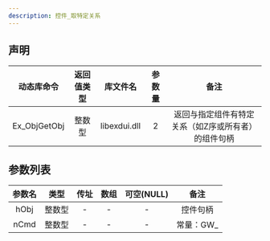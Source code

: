 ```yaml
---
description: 控件_取特定关系
---
```





## 声明

|  动态库命令  | 返回值类型 |   库文件名   | 参数量 |                        备注                         |
| :----------: | :--------: | :----------: | :----: | :-------------------------------------------------: |
| Ex_ObjGetObj |   整数型   | libexdui.dll |   2    | 返回与指定组件有特定关系（如Z序或所有者）的组件句柄 |

## 参数列表

| 参数名 |  类型  | 传址 | 数组 | 可空(NULL) |   备注    |
| :----: | :----: | :--: | :--: | :--------: | :-------: |
|  hObj  | 整数型 |  -   |  -   |     -      | 控件句柄  |
|  nCmd  | 整数型 |  -   |  -   |     -      | 常量：GW_ |


